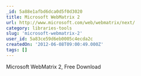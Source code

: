 ```yaml
---
_id: 5a88e1afbd6dca0d5f0d3020
title: Microsoft WebMatrix 2
url: http://www.microsoft.com/web/webmatrix/next/
category: libraries-tools
slug: 'microsoft-webmatrix-2'
user_id: 5a83ce59d6eb0005c4ecda2c
createdOn: '2012-06-08T09:00:49.000Z'
tags: []
---
```


Microsoft WebMatrix 2, Free Download
